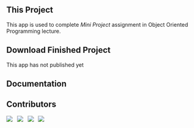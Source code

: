 ## This Project

This app is used to complete _Mini Project_ assignment in Object Oriented Programming lecture.

## Download Finished Project

This app has not published yet

## Documentation


## Contributors

<p>
  <img src="https://images.weserv.nl/?url=avatars.githubusercontent.com/u/89689111?v=4=4&h=100&w=100&fit=cover&mask=circle&maxage=7d"/>
  &nbsp
  <img src="https://images.weserv.nl/?url=avatars.githubusercontent.com/u/96159381?v=4=4&h=100&w=100&fit=cover&mask=circle&maxage=7d"/>
  &nbsp
  <img src="https://images.weserv.nl/?url=avatars.githubusercontent.com/u/91382973?v=4=4&h=100&w=100&fit=cover&mask=circle&maxage=7d"/>
  &nbsp  
  <img src="https://images.weserv.nl/?url=avatars.githubusercontent.com/u/105336631?v=4=4&h=100&w=100&fit=cover&mask=circle&maxage=7d"/>
  &nbsp
</p>
